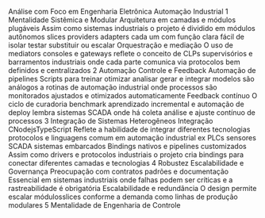  Análise com Foco em Engenharia Eletrônica  Automação Industrial
 1 Mentalidade Sistêmica e Modular
 Arquitetura em camadas e módulos plugáveis Assim como sistemas industriais o projeto é dividido em módulos autônomos slices providers adapters cada um com função clara fácil de isolar testar substituir ou escalar
 Orquestração e mediação O uso de mediators consoles e gateways reflete o conceito de CLPs supervisórios e barramentos industriais onde cada parte comunica via protocolos bem definidos e centralizados
 2 Automação Controle e Feedback
 Automação de pipelines Scripts para treinar otimizar analisar gerar e integrar modelos são análogos a rotinas de automação industrial onde processos são monitorados ajustados e otimizados automaticamente
 Feedback contínuo O ciclo de curadoria benchmark aprendizado incremental e automação de deploy lembra sistemas SCADA onde há coleta análise e ajuste contínuo de processos
 3 Integração de Sistemas Heterogêneos
 Integração CNodejsTypeScript Reflete a habilidade de integrar diferentes tecnologias protocolos e linguagens comum em automação industrial ex PLCs sensores SCADA sistemas embarcados
 Bindings nativos e pipelines customizados Assim como drivers e protocolos industriais o projeto cria bindings para conectar diferentes camadas e tecnologias
 4 Robustez Escalabilidade e Governança
 Preocupação com contratos padrões e documentação Essencial em sistemas industriais onde falhas podem ser críticas e a rastreabilidade é obrigatória
 Escalabilidade e redundância O design permite escalar módulosslices conforme a demanda como linhas de produção modulares
 5 Mentalidade de Engenharia de Controle